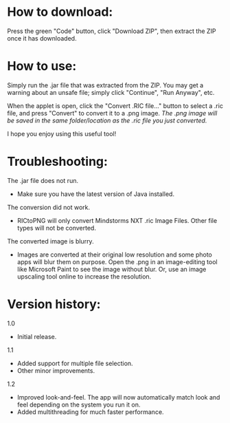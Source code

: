 # How to download:
Press the green "Code" button, click "Download ZIP", then extract the ZIP once it has downloaded.

# How to use:
Simply run the .jar file that was extracted from the ZIP. You may get a warning about an unsafe file; simply click "Continue", "Run Anyway", etc.

When the applet is open, click the "Convert .RIC file..." button to select a .ric file, and press "Convert" to convert it to a .png image. *The .png image will be saved in the same folder/location as the .ric file you just converted.*

I hope you enjoy using this useful tool!

# Troubleshooting:
The .jar file does not run.
-  Make sure you have the latest version of Java installed.

The conversion did not work.
- RICtoPNG will only convert Mindstorms NXT .ric Image Files. Other file types will not be converted.

The converted image is blurry.
- Images are converted at their original low resolution and some photo apps will blur them on purpose. Open the .png in an image-editing tool like Microsoft Paint to see the image without blur. Or, use an image upscaling tool online to increase the resolution.

# Version history:
1.0
- Initial release.

1.1
- Added support for multiple file selection.
- Other minor improvements.

1.2
- Improved look-and-feel. The app will now automatically match look and feel depending on the system you run it on.
- Added multithreading for much faster performance.
